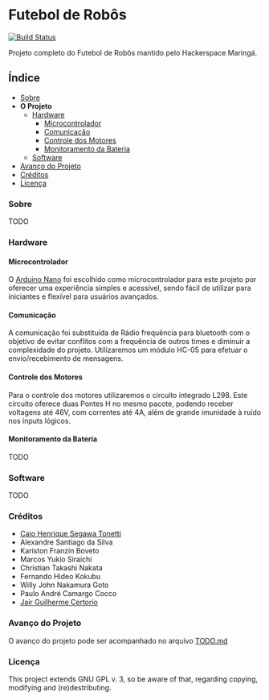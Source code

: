 # Futebol de Robôs

[![Build Status](https://travis-ci.org/HackerSpaceMaringa/FutebolRobosArduino.svg?branch=master)](https://travis-ci.org/HackerSpaceMaringa/FutebolRobosArduino)

Projeto completo do Futebol de Robôs mantido pelo Hackerspace Maringá.

## Índice

- [Sobre](#sobre)
- __O Projeto__
    - [Hardware](#hardware)
        - [Microcontrolador](#microcontrolador)
        - [Comunicação](#comunicação)
        - [Controle dos Motores](#controle-dos-motores)
        - [Monitoramento da Bateria](#monitoramento-da-bateria)
    - [Software](#software)
- [Avanço do Projeto](#avanço#do-projeto)
- [Créditos](#créditos)
- [Licença](#licença)

### Sobre

TODO

### Hardware

#### Microcontrolador

O [Arduino Nano](https://www.arduino.cc/) foi escolhido como microcontrolador para este projeto por oferecer uma experiência simples e acessível, sendo fácil de utilizar para iniciantes e flexível para usuários avançados.

#### Comunicação

A comunicação foi substituída de Rádio frequência para bluetooth com o objetivo de evitar conflitos com a frequência de outros times e diminuir a complexidade do projeto. Utilizaremos um módulo HC-05 para efetuar o envio/recebimento de mensagens.

#### Controle dos Motores

Para o controle dos motores utilizaremos o circuito integrado L298. Este circuito oferece duas Pontes H no mesmo pacote, podendo receber voltagens até 46V, com correntes até 4A, além de grande imunidade à ruído nos inputs lógicos.

#### Monitoramento da Bateria

TODO

### Software

TODO

### Créditos
- [Caio Henrique Segawa Tonetti](https://github.com/LionsWrath)
- Alexandre Santiago da Silva   
- Kariston Franzin Boveto 
- Marcos Yukio Siraichi
- Christian Takashi Nakata
- Fernando Hideo Kokubu
- Willy John Nakamura Goto
- Paulo André Camargo Cocco
- [Jair Guilherme Certorio](https://github.com/jcert)

### Avanço do Projeto

O avanço do projeto pode ser acompanhado no arquivo [TODO.md](https://github.com/HackerSpaceMaringa/FutebolRobosArduino/blob/master/TODO.md)

### Licença
This project extends GNU GPL v. 3, so be aware of that, regarding copying, modifying and (re)destributing.
